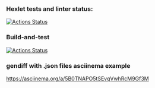 ### Hexlet tests and linter status:
[![Actions Status](https://github.com/violetomo/python-project-50/workflows/hexlet-check/badge.svg)](https://github.com/violetomo/python-project-50/actions)
### Build-and-test
[![Actions Status](https://github.com/violetomo/python-project-50/workflows/main.yml/badge.svg)](https://github.com/violetomo/python-project-50/actions)
### gendiff with .json files asciinema example
https://asciinema.org/a/5B0TNAPO5tSEvqVwhRcM9Gf3M
